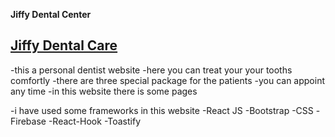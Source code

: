 **Jiffy Dental Center**
## [Jiffy Dental Care](https://my-dental-care-f2f24.web.app/)

-this a personal dentist website
-here you can treat your your tooths comfortly
-there are three special package for the patients
-you can appoint any time 
-in this website there is some pages

-i have used some frameworks in this website
-React JS
-Bootstrap
-CSS
-Firebase
-React-Hook
-Toastify

